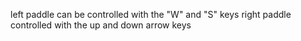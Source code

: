 left paddle can be controlled with the "W" and "S" keys
right paddle controlled with the up and down arrow keys
